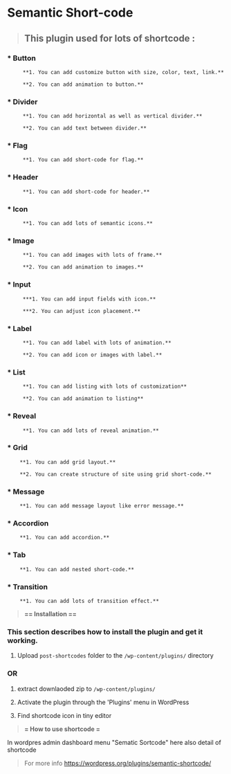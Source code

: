 # Semantic Short-code

> ## This plugin used for lots of shortcode :


### * Button

         **1. You can add customize button with size, color, text, link.**

         **2. You can add animation to button.**

### * Divider

         **1. You can add horizontal as well as vertical divider.**

         **2. You can add text between divider.**

### * Flag

         **1. You can add short-code for flag.** 

### * Header

         **1. You can add short-code for header.** 

### * Icon

         **1. You can add lots of semantic icons.**

### * Image

         **1. You can add images with lots of frame.**

         **2. You can add animation to images.**

### * Input

         ***1. You can add input fields with icon.**

         ***2. You can adjust icon placement.**

### * Label

         **1. You can add label with lots of animation.**

         **2. You can add icon or images with label.**

### * List

         **1. You can add listing with lots of customization**

         **2. You can add animation to listing**

### * Reveal

         **1. You can add lots of reveal animation.**

### * Grid

        **1. You can add grid layout.**

        **2. You can create structure of site using grid short-code.**

### * Message

        **1. You can add message layout like error message.**

### * Accordion

        **1. You can add accordion.** 

### * Tab

        **1. You can add nested short-code.**

### * Transition

        **1. You can add lots of transition effect.**

> **== Installation ==**

### This section describes how to install the plugin and get it working.


1. Upload `post-shortcodes` folder to the `/wp-content/plugins/` directory

 ### OR

1. extract downlaoded zip to `/wp-content/plugins/`

2. Activate the plugin through the 'Plugins' menu in WordPress

3. Find shortcode icon in tiny editor

>  **= How to use shortcode =**

In wordpres admin dashboard menu "Sematic Sortcode" here also detail of shortcode

> For more info https://wordpress.org/plugins/semantic-shortcode/
